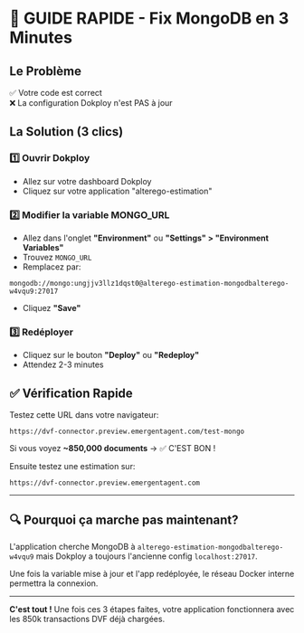 # 🎯 GUIDE RAPIDE - Fix MongoDB en 3 Minutes

## Le Problème
✅ Votre code est correct  
❌ La configuration Dokploy n'est PAS à jour

## La Solution (3 clics)

### 1️⃣ Ouvrir Dokploy
- Allez sur votre dashboard Dokploy
- Cliquez sur votre application "alterego-estimation"

### 2️⃣ Modifier la variable MONGO_URL  
- Allez dans l'onglet **"Environment"** ou **"Settings" > "Environment Variables"**
- Trouvez `MONGO_URL`
- Remplacez par:
```
mongodb://mongo:ungjjv3llz1dqst0@alterego-estimation-mongodbalterego-w4vqu9:27017
```
- Cliquez **"Save"**

### 3️⃣ Redéployer
- Cliquez sur le bouton **"Deploy"** ou **"Redeploy"**
- Attendez 2-3 minutes

## ✅ Vérification Rapide

Testez cette URL dans votre navigateur:
```
https://dvf-connector.preview.emergentagent.com/test-mongo
```

Si vous voyez **~850,000 documents** → ✅ C'EST BON !

Ensuite testez une estimation sur:
```
https://dvf-connector.preview.emergentagent.com
```

---

## 🔍 Pourquoi ça marche pas maintenant?

L'application cherche MongoDB à `alterego-estimation-mongodbalterego-w4vqu9` mais Dokploy a toujours l'ancienne config `localhost:27017`.

Une fois la variable mise à jour et l'app redéployée, le réseau Docker interne permettra la connexion.

---

**C'est tout !** Une fois ces 3 étapes faites, votre application fonctionnera avec les 850k transactions DVF déjà chargées.
